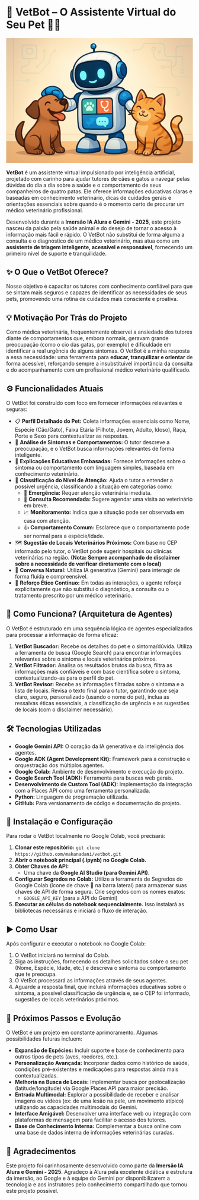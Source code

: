 # 🐾 VetBot – O Assistente Virtual do Seu Pet 🐶🐱

![VetBot Banner - Placeholder Image](vetbot.png)

**VetBot** é um assistente virtual impulsionado por inteligência artificial, projetado com carinho para ajudar tutores de cães e gatos a navegar pelas dúvidas do dia a dia sobre a saúde e o comportamento de seus companheiros de quatro patas. Ele oferece informações educativas claras e baseadas em conhecimento veterinário, dicas de cuidados gerais e orientações essenciais sobre quando é o momento certo de procurar um médico veterinário profissional.

Desenvolvido durante a **Imersão IA Alura e Gemini - 2025**, este projeto nasceu da paixão pela saúde animal e do desejo de tornar o acesso à informação mais fácil e rápido. O VetBot não substitui de forma alguma a consulta e o diagnóstico de um médico veterinário, mas atua como um **assistente de triagem inteligente, acessível e responsável**, fornecendo um primeiro nível de suporte e tranquilidade.

## ✨ O Que o VetBot Oferece?

Nosso objetivo é capacitar os tutores com conhecimento confiável para que se sintam mais seguros e capazes de identificar as necessidades de seus pets, promovendo uma rotina de cuidados mais consciente e proativa.

## 💡 Motivação Por Trás do Projeto

Como médica veterinária, frequentemente observei a ansiedade dos tutores diante de comportamentos que, embora normais, geravam grande preocupação (como o cio das gatas, por exemplo) e dificuldade em identificar a real urgência de alguns sintomas. O VetBot é a minha resposta a essa necessidade: uma ferramenta para **educar, tranquilizar e orientar** de forma acessível, reforçando sempre a insubstituível importância da consulta e do acompanhamento com um profissional médico veterinário qualificado.

## ⚙️ Funcionalidades Atuais

O VetBot foi construído com foco em fornecer informações relevantes e seguras:

*   📋 **Perfil Detalhado do Pet:** Coleta informações essenciais como Nome, Espécie (Cão/Gato), Faixa Etária (Filhote, Jovem, Adulto, Idoso), Raça, Porte e Sexo para contextualizar as respostas.
*   🤒 **Análise de Sintomas e Comportamentos:** O tutor descreve a preocupação, e o VetBot busca informações relevantes de forma inteligente.
*   📘 **Explicações Educativas Embasadas:** Fornece informações sobre o sintoma ou comportamento com linguagem simples, baseada em conhecimento veterinário.
*   🚦 **Classificação do Nível de Atenção:** Ajuda o tutor a entender a possível urgência, classificando a situação em categorias como:
    *   🚨 **Emergência:** Requer atenção veterinária imediata.
    *   🏥 **Consulta Recomendada:** Sugere agendar uma visita ao veterinário em breve.
    *   📈 **Monitoramento:** Indica que a situação pode ser observada em casa com atenção.
    *   👍 **Comportamento Comum:** Esclarece que o comportamento pode ser normal para a espécie/idade.
*   🗺️ **Sugestão de Locais Veterinários Próximos:** Com base no CEP informado pelo tutor, o VetBot pode sugerir hospitais ou clínicas veterinárias na região. **(Nota: Sempre acompanhado de disclaimer sobre a necessidade de verificar diretamente com o local)**
*   🤖 **Conversa Natural:** Utiliza IA generativa (Gemini) para interagir de forma fluída e compreensível.
*   🔐 **Reforço Ético Contínuo:** Em todas as interações, o agente reforça explicitamente que não substitui o diagnóstico, a consulta ou o tratamento prescrito por um médico veterinário.

## 🧠 Como Funciona? (Arquitetura de Agentes)

O VetBot é estruturado em uma sequência lógica de agentes especializados para processar a informação de forma eficaz:

1.  **VetBot Buscador:** Recebe os detalhes do pet e o sintoma/dúvida. Utiliza a ferramenta de busca (Google Search) para encontrar informações relevantes sobre o sintoma e locais veterinários próximos.
2.  **VetBot Filtrador:** Analisa os resultados brutos da busca, filtra as informações mais confiáveis e com base científica sobre o sintoma, contextualizando-as para o perfil do pet.
3.  **VetBot Revisor:** Recebe as informações filtradas sobre o sintoma e a lista de locais. Revisa o texto final para o tutor, garantindo que seja claro, seguro, personalizado (usando o nome do pet), inclua as ressalvas éticas essenciais, a classificação de urgência e as sugestões de locais (com o disclaimer necessário).

## 🛠️ Tecnologias Utilizadas

*   **Google Gemini API:** O coração da IA generativa e da inteligência dos agentes.
*   **Google ADK (Agent Development Kit):** Framework para a construção e orquestração dos múltiplos agentes.
*   **Google Colab:** Ambiente de desenvolvimento e execução do projeto.
*   **Google Search Tool (ADK):** Ferramenta para buscas web gerais.
*   **Desenvolvimento de Custom Tool (ADK):** Implementação da integração com a Places API como uma ferramenta personalizada.
*   **Python:** Linguagem de programação utilizada.
*   **GitHub:** Para versionamento de código e documentação do projeto.

## 🚀 Instalação e Configuração

Para rodar o VetBot localmente no Google Colab, você precisará:

1.  **Clonar este repositório:** `git clone https://github.com/makanadani/vetbot.git`
2.  **Abrir o notebook principal (.ipynb) no Google Colab.**
3.  **Obter Chaves de API:**
    *   Uma chave da **Google AI Studio (para Gemini API)**.
4.  **Configurar Segredos no Colab:** Utilize a ferramenta de Segredos do Google Colab (ícone de chave 🔑 na barra lateral) para armazenar suas chaves de API de forma segura. Crie segredos com os nomes exatos:
    *   `GOOGLE_API_KEY` (para a API do Gemini)
5.  **Executar as células do notebook sequencialmente.** Isso instalará as bibliotecas necessárias e iniciará o fluxo de interação.

## ▶️ Como Usar

Após configurar e executar o notebook no Google Colab:

1.  O VetBot iniciará no terminal do Colab.
2.  Siga as instruções, fornecendo os detalhes solicitados sobre o seu pet (Nome, Espécie, Idade, etc.) e descreva o sintoma ou comportamento que te preocupa.
3.  O VetBot processará as informações através de seus agentes.
4.  Aguarde a resposta final, que incluirá informações educativas sobre o sintoma, a possível classificação de urgência e, se o CEP foi informado, sugestões de locais veterinários próximos.

## 🌱 Próximos Passos e Evolução

O VetBot é um projeto em constante aprimoramento. Algumas possibilidades futuras incluem:

*   **Expansão de Espécies:** Incluir suporte e base de conhecimento para outros tipos de pets (aves, roedores, etc.).
*   **Personalização Avançada:** Incorporar dados como histórico de saúde, condições pré-existentes e medicações para respostas ainda mais contextualizadas.
*   **Melhoria na Busca de Locais:** Implementar busca por geolocalização (latitude/longitude) via Google Places API para maior precisão.
*   **Entrada Multimodal:** Explorar a possibilidade de receber e analisar imagens ou vídeos (ex: de uma lesão na pele, um movimento atípico) utilizando as capacidades multimodais do Gemini.
*   **Interface Amigável:** Desenvolver uma interface web ou integração com plataformas de mensagem para facilitar o acesso dos tutores.
*   **Base de Conhecimento Interna:** Complementar a busca online com uma base de dados interna de informações veterinárias curadas.

## 🙌 Agradecimentos

Este projeto foi carinhosamente desenvolvido como parte da **Imersão IA Alura e Gemini - 2025**. Agradeço à Alura pela excelente didática e estrutura da imersão, ao Google e à equipe do Gemini por disponibilizarem a tecnologia e aos instrutores pelo conhecimento compartilhado que tornou este projeto possível.
